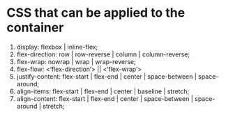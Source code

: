 # CSS that can be applied to the container

1. display: flexbox | inline-flex;
2. flex-direction: row | row-reverse | column | column-reverse;
3. flex-wrap: nowrap | wrap | wrap-reverse;
4. flex-flow: <‘flex-direction’> || <‘flex-wrap’>
5. justify-content: flex-start | flex-end | center | space-between | space-around;
6. align-items: flex-start | flex-end | center | baseline | stretch;
7. align-content: flex-start | flex-end | center | space-between | space-around | stretch;